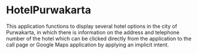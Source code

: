 # HotelPurwakarta
 This application functions to display several hotel options in the city of Purwakarta, in which there is information on the address and telephone number of the hotel which can be clicked directly from the application to the call page or Google Maps application by applying an implicit intent.
